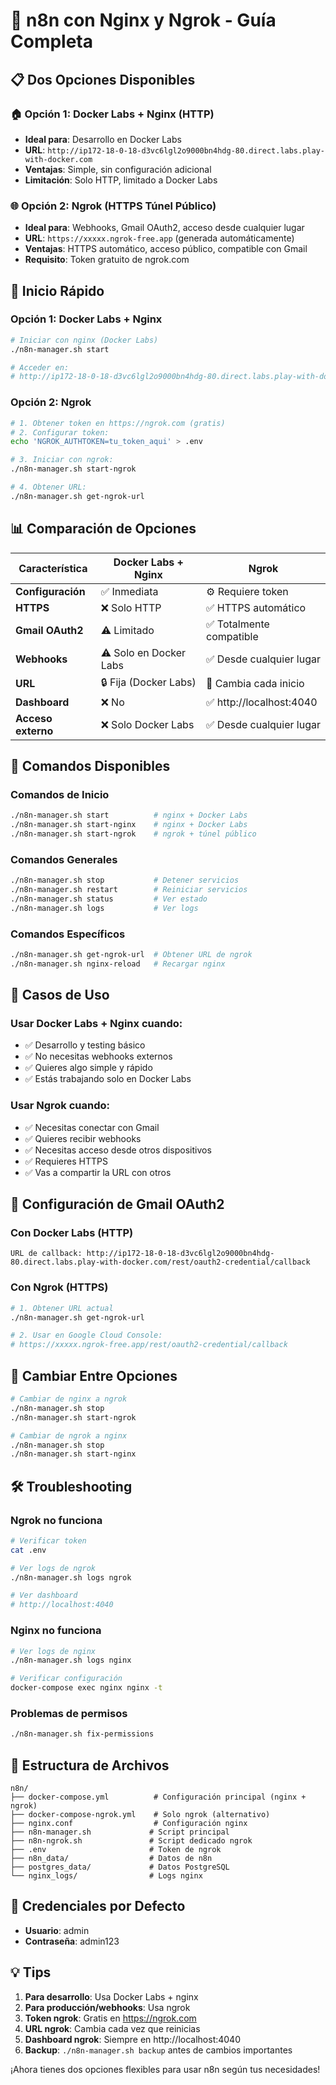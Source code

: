 # 🚀 n8n con Nginx y Ngrok - Guía Completa

## 📋 Dos Opciones Disponibles

### 🏠 Opción 1: Docker Labs + Nginx (HTTP)
- **Ideal para**: Desarrollo en Docker Labs
- **URL**: `http://ip172-18-0-18-d3vc6lgl2o9000bn4hdg-80.direct.labs.play-with-docker.com`
- **Ventajas**: Simple, sin configuración adicional
- **Limitación**: Solo HTTP, limitado a Docker Labs

### 🌐 Opción 2: Ngrok (HTTPS Túnel Público)
- **Ideal para**: Webhooks, Gmail OAuth2, acceso desde cualquier lugar
- **URL**: `https://xxxxx.ngrok-free.app` (generada automáticamente)
- **Ventajas**: HTTPS automático, acceso público, compatible con Gmail
- **Requisito**: Token gratuito de ngrok.com

## 🚀 Inicio Rápido

### Opción 1: Docker Labs + Nginx
```bash
# Iniciar con nginx (Docker Labs)
./n8n-manager.sh start

# Acceder en:
# http://ip172-18-0-18-d3vc6lgl2o9000bn4hdg-80.direct.labs.play-with-docker.com
```

### Opción 2: Ngrok
```bash
# 1. Obtener token en https://ngrok.com (gratis)
# 2. Configurar token:
echo 'NGROK_AUTHTOKEN=tu_token_aqui' > .env

# 3. Iniciar con ngrok:
./n8n-manager.sh start-ngrok

# 4. Obtener URL:
./n8n-manager.sh get-ngrok-url
```

## 📊 Comparación de Opciones

| Característica | Docker Labs + Nginx | Ngrok |
|---|---|---|
| **Configuración** | ✅ Inmediata | ⚙️ Requiere token |
| **HTTPS** | ❌ Solo HTTP | ✅ HTTPS automático |
| **Gmail OAuth2** | ⚠️ Limitado | ✅ Totalmente compatible |
| **Webhooks** | ⚠️ Solo en Docker Labs | ✅ Desde cualquier lugar |
| **URL** | 🔒 Fija (Docker Labs) | 🔄 Cambia cada inicio |
| **Dashboard** | ❌ No | ✅ http://localhost:4040 |
| **Acceso externo** | ❌ Solo Docker Labs | ✅ Desde cualquier lugar |

## 🔧 Comandos Disponibles

### Comandos de Inicio
```bash
./n8n-manager.sh start          # nginx + Docker Labs
./n8n-manager.sh start-nginx    # nginx + Docker Labs  
./n8n-manager.sh start-ngrok    # ngrok + túnel público
```

### Comandos Generales
```bash
./n8n-manager.sh stop           # Detener servicios
./n8n-manager.sh restart        # Reiniciar servicios
./n8n-manager.sh status         # Ver estado
./n8n-manager.sh logs           # Ver logs
```

### Comandos Específicos
```bash
./n8n-manager.sh get-ngrok-url  # Obtener URL de ngrok
./n8n-manager.sh nginx-reload   # Recargar nginx
```

## 🎯 Casos de Uso

### Usar Docker Labs + Nginx cuando:
- ✅ Desarrollo y testing básico
- ✅ No necesitas webhooks externos
- ✅ Quieres algo simple y rápido
- ✅ Estás trabajando solo en Docker Labs

### Usar Ngrok cuando:
- ✅ Necesitas conectar con Gmail
- ✅ Quieres recibir webhooks
- ✅ Necesitas acceso desde otros dispositivos
- ✅ Requieres HTTPS
- ✅ Vas a compartir la URL con otros

## 📖 Configuración de Gmail OAuth2

### Con Docker Labs (HTTP)
```
URL de callback: http://ip172-18-0-18-d3vc6lgl2o9000bn4hdg-80.direct.labs.play-with-docker.com/rest/oauth2-credential/callback
```

### Con Ngrok (HTTPS)
```bash
# 1. Obtener URL actual
./n8n-manager.sh get-ngrok-url

# 2. Usar en Google Cloud Console:
# https://xxxxx.ngrok-free.app/rest/oauth2-credential/callback
```

## 🔄 Cambiar Entre Opciones

```bash
# Cambiar de nginx a ngrok
./n8n-manager.sh stop
./n8n-manager.sh start-ngrok

# Cambiar de ngrok a nginx
./n8n-manager.sh stop
./n8n-manager.sh start-nginx
```

## 🛠️ Troubleshooting

### Ngrok no funciona
```bash
# Verificar token
cat .env

# Ver logs de ngrok
./n8n-manager.sh logs ngrok

# Ver dashboard
# http://localhost:4040
```

### Nginx no funciona
```bash
# Ver logs de nginx
./n8n-manager.sh logs nginx

# Verificar configuración
docker-compose exec nginx nginx -t
```

### Problemas de permisos
```bash
./n8n-manager.sh fix-permissions
```

## 📁 Estructura de Archivos

```
n8n/
├── docker-compose.yml          # Configuración principal (nginx + ngrok)
├── docker-compose-ngrok.yml    # Solo ngrok (alternativo)
├── nginx.conf                  # Configuración nginx
├── n8n-manager.sh             # Script principal
├── n8n-ngrok.sh               # Script dedicado ngrok
├── .env                       # Token de ngrok
├── n8n_data/                  # Datos de n8n
├── postgres_data/             # Datos PostgreSQL
└── nginx_logs/                # Logs nginx
```

## 🎉 Credenciales por Defecto

- **Usuario**: admin
- **Contraseña**: admin123

## 💡 Tips

1. **Para desarrollo**: Usa Docker Labs + nginx
2. **Para producción/webhooks**: Usa ngrok
3. **Token ngrok**: Gratis en https://ngrok.com
4. **URL ngrok**: Cambia cada vez que reinicias
5. **Dashboard ngrok**: Siempre en http://localhost:4040
6. **Backup**: `./n8n-manager.sh backup` antes de cambios importantes

¡Ahora tienes dos opciones flexibles para usar n8n según tus necesidades!